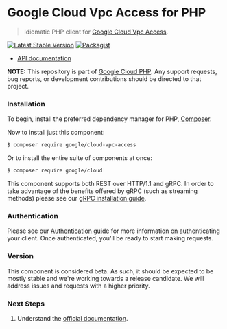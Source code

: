 # Google Cloud Vpc Access for PHP

> Idiomatic PHP client for [Google Cloud Vpc Access](https://cloud.google.com/vpc).

[![Latest Stable Version](https://poser.pugx.org/google/cloud-vpc-access/v/stable)](https://packagist.org/packages/google/cloud-vpc-access) [![Packagist](https://img.shields.io/packagist/dm/google/cloud-vpc-access.svg)](https://packagist.org/packages/google/cloud-vpc-access)

* [API documentation](http://googleapis.github.io/google-cloud-php/#/docs/cloud-vpc-access/latest/vpcaccess/readme)

**NOTE:** This repository is part of [Google Cloud PHP](https://github.com/googleapis/google-cloud-php). Any
support requests, bug reports, or development contributions should be directed to
that project.

### Installation

To begin, install the preferred dependency manager for PHP, [Composer](https://getcomposer.org/).

Now to install just this component:

```sh
$ composer require google/cloud-vpc-access
```

Or to install the entire suite of components at once:

```sh
$ composer require google/cloud
```

This component supports both REST over HTTP/1.1 and gRPC. In order to take advantage of the benefits offered by gRPC (such as streaming methods)
please see our [gRPC installation guide](https://cloud.google.com/php/grpc).

### Authentication

Please see our [Authentication guide](https://github.com/googleapis/google-cloud-php/blob/main/AUTHENTICATION.md) for more information
on authenticating your client. Once authenticated, you'll be ready to start making requests.

### Version

This component is considered beta. As such, it should be expected to be mostly
stable and we're working towards a release candidate. We will address issues
and requests with a higher priority.

### Next Steps

1. Understand the [official documentation](https://cloud.google.com/vpc/docs).
